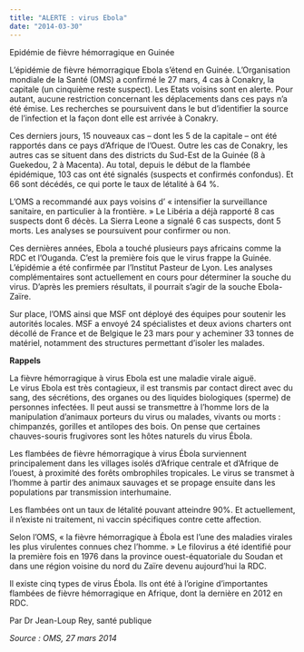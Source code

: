 ```yaml
---
title: "ALERTE : virus Ebola"
date: "2014-03-30"
---
```


Epidémie de fièvre hémorragique en Guinée

L’épidémie de fièvre hémorragique Ebola s’étend en Guinée. L’Organisation mondiale de la Santé (OMS) a confirmé le 27 mars, 4 cas à Conakry, la capitale (un cinquième reste suspect). Les Etats voisins sont en alerte. Pour autant, aucune restriction concernant les déplacements dans ces pays n’a été émise. Les recherches se poursuivent dans le but d’identifier la source de l’infection et la façon dont elle est arrivée à Conakry.

Ces derniers jours, 15 nouveaux cas – dont les 5 de la capitale – ont été rapportés dans ce pays d’Afrique de l’Ouest. Outre les cas de Conakry, les autres cas se situent dans des districts du Sud-Est de la Guinée (8 à Guekedou, 2 à Macenta). Au total, depuis le début de la flambée épidémique, 103 cas ont été signalés (suspects et confirmés confondus). Et 66 sont décédés, ce qui porte le taux de létalité à 64 %.

L’OMS a recommandé aux pays voisins d’ « intensifier la surveillance sanitaire, en particulier à la frontière. » Le Libéria a déjà rapporté 8 cas suspects dont 6 décès. La Sierra Leone a signalé 6 cas suspects, dont 5 morts. Les analyses se poursuivent pour confirmer ou non.

Ces dernières années, Ebola a touché plusieurs pays africains comme la RDC et l’Ouganda. C’est la première fois que le virus frappe la Guinée. L’épidémie a été confirmée par l’Institut Pasteur de Lyon. Les analyses complémentaires sont actuellement en cours pour déterminer la souche du virus. D’après les premiers résultats, il pourrait s’agir de la souche Ebola- Zaïre.

Sur place, l’OMS ainsi que MSF ont déployé des équipes pour soutenir les autorités locales. MSF a envoyé 24 spécialistes et deux avions charters ont décollé de France et de Belgique le 23 mars pour y acheminer 33 tonnes de matériel, notamment des structures permettant d’isoler les malades.  

**Rappels**

La fièvre hémorragique à virus Ebola est une maladie virale aiguë.  
Le virus Ebola est très contagieux, il est transmis par contact direct avec du sang, des sécrétions, des organes ou des liquides biologiques (sperme) de personnes infectées. Il peut aussi se transmettre à l’homme lors de la manipulation d’animaux porteurs du virus ou malades, vivants ou morts : chimpanzés, gorilles et antilopes des bois. On pense que certaines chauves-souris frugivores sont les hôtes naturels du virus Ébola.

Les flambées de fièvre hémorragique à virus Ébola surviennent principalement dans les villages isolés d’Afrique centrale et d’Afrique de l’ouest, à proximité des forêts ombrophiles tropicales. Le virus se transmet à l’homme à partir des animaux sauvages et se propage ensuite dans les populations par transmission interhumaine.

Les flambées ont un taux de létalité pouvant atteindre 90%. Et actuellement, il n’existe ni traitement, ni vaccin spécifiques contre cette affection.

Selon l’OMS, « la fièvre hémorragique à Ébola est l’une des maladies virales les plus virulentes connues chez l’homme. » Le filovirus a été identifié pour la première fois en 1976 dans la province ouest-équatoriale du Soudan et dans une région voisine du nord du Zaïre devenu aujourd’hui la RDC.

Il existe cinq types de virus Ébola. Ils ont été à l’origine d’importantes flambées de fièvre hémorragique en Afrique, dont la dernière en 2012 en RDC. 

Par Dr Jean-Loup Rey, santé publique

*Source : OMS, 27 mars 2014*
